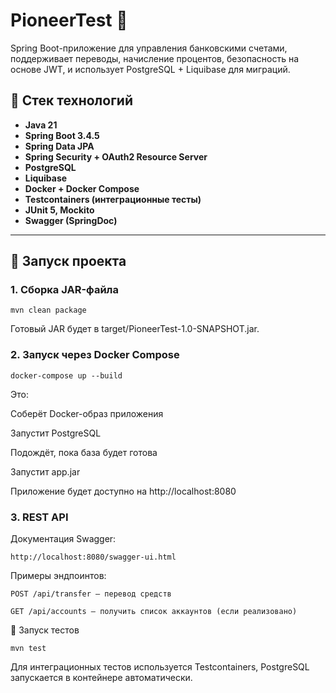 # PioneerTest 🏦

Spring Boot-приложение для управления банковскими счетами, поддерживает переводы, начисление процентов, безопасность на основе JWT, и использует PostgreSQL + Liquibase для миграций.

## 🔧 Стек технологий

- **Java 21**
- **Spring Boot 3.4.5**
- **Spring Data JPA**
- **Spring Security + OAuth2 Resource Server**
- **PostgreSQL**
- **Liquibase**
- **Docker + Docker Compose**
- **Testcontainers (интеграционные тесты)**
- **JUnit 5, Mockito**
- **Swagger (SpringDoc)**

---

## 🚀 Запуск проекта

### 1. Сборка JAR-файла

    mvn clean package

Готовый JAR будет в target/PioneerTest-1.0-SNAPSHOT.jar.

### 2. Запуск через Docker Compose

    docker-compose up --build

Это:

Соберёт Docker-образ приложения

Запустит PostgreSQL

Подождёт, пока база будет готова

Запустит app.jar

Приложение будет доступно на http://localhost:8080
### 3. REST API

Документация Swagger:

    http://localhost:8080/swagger-ui.html

Примеры эндпоинтов:

    POST /api/transfer — перевод средств

    GET /api/accounts — получить список аккаунтов (если реализовано)

🧪 Запуск тестов

    mvn test

Для интеграционных тестов используется Testcontainers, PostgreSQL запускается в контейнере автоматически.
